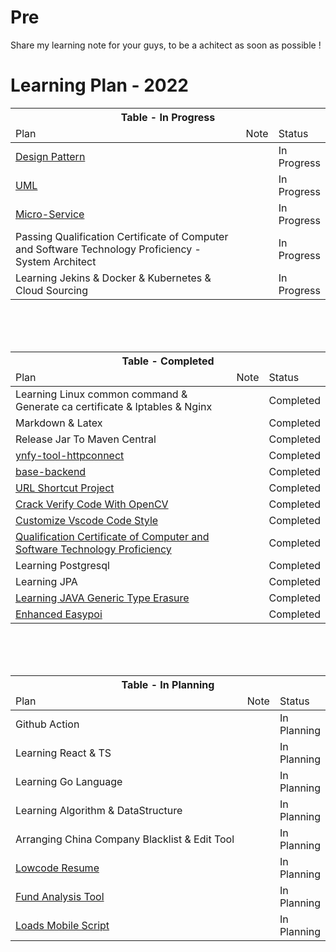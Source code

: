 # Pre
Share my learning note for your guys, to be a achitect as soon as possible ! 

# Learning Plan - 2022
<table style="width:100%">

<thead>
<tr>
    <th colspan="3">Table - In Progress</th>
</tr>

<tr>
<td style="width:400px">Plan</td>
<td >Note</td>
<td >Status</td>
</tr>
</thead>

<tbody>

<tr>
<td><a href='https://github.com/hsiong/Learning-Data-Structures-And-Algorithm-And-Design-Pattern/tree/main/DesignPattern'>Design Pattern</a></td>
<td></td>
<td>In Progress</td>
</tr>

<tr>
<td><a href='https://github.com/hsiong/Learning-Data-Structures-And-Algorithm-And-Design-Pattern/blob/main/uml.md'>UML</a></td>
<td></td>
<td>In Progress</td>
</tr>

<tr>
<td><a href='https://github.com/hsiong/project-spring-cloud-alibaba-practice'>Micro-Service</a></td>
<td></td>
<td>In Progress</td>
</tr>

<tr>
<td>Passing Qualification Certificate of Computer and Software Technology Proficiency - System Architect</td>
<td></td>
<td>In Progress</td>
</tr>

<tr>
<td>Learning Jekins & Docker & Kubernetes & Cloud Sourcing</td>
<td></td>
<td>In Progress</td>
</tr>


</tbody>

</table>

<br/>
<br/>
<br/>

<!--     table - Completed      -->

<table style="width:100%">

<thead>
<tr>
    <th colspan="3">Table - Completed</th>
</tr>
<tr>
<td style="width:400px">Plan</td>
<td >Note</td>
<td >Status</td>
</tr>
</thead>

<tbody>

<tr>
<td>Learning Linux common command & Generate ca certificate & Iptables & Nginx </td>
<td></td>
<td>Completed</td>
</tr>

<tr>
<td>Markdown & Latex</td>
<td></td>
<td>Completed</td>
</tr>

<tr>
<td>Release Jar To Maven Central</td>
<td></td>
<td>Completed</td>
</tr>

<tr>
<td><a href='https://github.com/ynfy-tech/ynfy-tool-httpconnect'>ynfy-tool-httpconnect</a></td>
<td></td>
<td>Completed</td>
</tr>

<tr>
<td><a href='https://github.com/ynfy-tech/base-backend'>base-backend
</a></td>
<td></td>
<td>Completed</td>
</tr>

<tr>
<td><a href='https://github.com/hsiong/project-URL-shortcut'>URL Shortcut Project</a> </td>
<td></td>
<td>Completed</td>
</tr>

<tr>
<td><a href='https://github.com/ynfy-tech/crack-verify-code-with-OpenCV'>Crack Verify Code With OpenCV</a> </td>
<td></td>
<td>Completed</td>
</tr>

<tr>
<td><a href='https://github.com/hsiong/project_customize_vscode_comment_style'>Customize Vscode Code Style</a> </td>
<td></td>
<td>Completed</td>
</tr>

<tr>
<td><a href='https://github.com/hsiong/Senior-Architect-Exam-Note'>Qualification Certificate of Computer and Software Technology Proficiency</a> </td>
<td></td>
<td>Completed</td>
</tr>



<tr>
<td>Learning Postgresql</td>
<td></td>
<td>Completed</td>
</tr>

<tr>
<td>Learning JPA</td>
<td></td>
<td>Completed</td>
</tr>

<tr>
<td><a href='https://docs.oracle.com/javase/tutorial/java/generics/erasure.html'>Learning JAVA Generic Type Erasure</a> </td>
<td></td>
<td>Completed</td>
</tr>

<tr>
<td><a href='https://github.com/ynfy-tech/ynfy-tool-easypoi'>Enhanced Easypoi</a> </td>
<td></td>
<td>Completed</td>
</tr>



</tbody>
</table>

<br/>
<br/>
<br/>

<!-- table - In Planning -->

<table style="width:100%">

<thead>
<tr>
    <th colspan="3">Table - In Planning</th>
</tr>
<tr>
<td style="width:400px">Plan</td>
<td >Note</td>
<td >Status</td>
</tr>
</thead>

<tbody>

<tr>
<td>Github Action</td>
<td></td>
<td>In Planning</td>
</tr>

<tr>
<td>Learning React & TS</td>
<td></td>
<td>In Planning</td>
</tr>

<tr>
<td>Learning Go Language</td>
<td></td>
<td>In Planning</td>
</tr>

<tr>
<td>Learning Algorithm & DataStructure</td>
<td></td>
<td>In Planning</td>
</tr>

<tr>
<td>Arranging China Company Blacklist & Edit Tool</td>
<td></td>
<td>In Planning</td>
</tr>

<tr>
<td><a href='https://github.com/hsiong/project-resume-lowcode'>Lowcode Resume</a></td>
<td></td>
<td>In Planning</td>
</tr>

<tr>
<td><a href='https://github.com/hsiong/project-fund-analysis-tool'>Fund Analysis Tool</a></td>
<td></td>
<td>In Planning</td>
</tr>

<tr>
<td><a href='https://github.com/ynfy-tech/loads-mobile-script'>Loads Mobile Script</a></td>
<td></td>
<td>In Planning</td>
</tr>


</tbody>
</table>